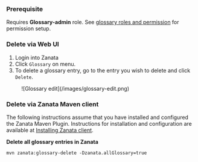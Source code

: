 ### Prerequisite
Requires **Glossary-admin** role. See [glossary roles and permission](/user-guide/glossary/glossary-roles-permissions) for permission setup.

### Delete via Web UI
1. Login into Zanata
1. Click `Glossary` on menu.
1. To delete a glossary entry, go to the entry you wish to delete and click `Delete`.
<figure>
![Glossary edit](/images/glossary-edit.png)
</figure>


### Delete via Zanata Maven client
The following instructions assume that you have installed and configured the Zanata Maven Plugin.
Instructions for installation and configuration are available at [Installing Zanata client](http://docs.zanata.org/en/latest/client/#installation).

**Delete all glossary entries in Zanata**

```
mvn zanata:glossary-delete -Dzanata.allGlossary=true
```
